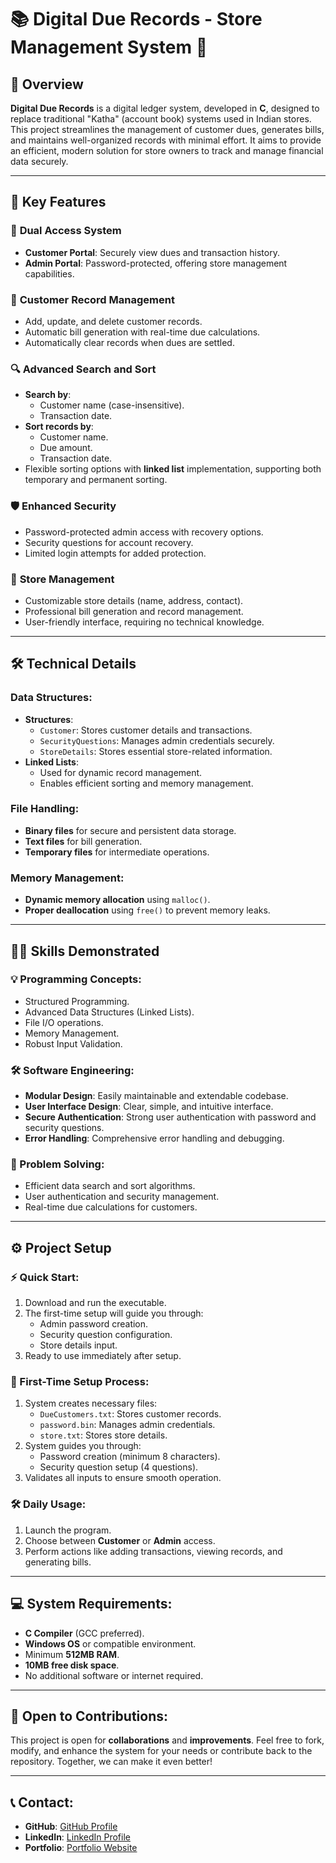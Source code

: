 
# 📚 Digital Due Records - Store Management System 🧾

## 🚀 Overview

**Digital Due Records** is a digital ledger system, developed in **C**, designed to replace traditional "Katha" (account book) systems used in Indian stores. This project streamlines the management of customer dues, generates bills, and maintains well-organized records with minimal effort. It aims to provide an efficient, modern solution for store owners to track and manage financial data securely.

---

## 🌟 Key Features

### 🔐 **Dual Access System**
- **Customer Portal**: Securely view dues and transaction history.
- **Admin Portal**: Password-protected, offering store management capabilities.

### 📝 **Customer Record Management**
- Add, update, and delete customer records.
- Automatic bill generation with real-time due calculations.
- Automatically clear records when dues are settled.

### 🔍 **Advanced Search and Sort**
- **Search by**:
  - Customer name (case-insensitive).
  - Transaction date.
- **Sort records by**:
  - Customer name.
  - Due amount.
  - Transaction date.
- Flexible sorting options with **linked list** implementation, supporting both temporary and permanent sorting.

### 🛡️ **Enhanced Security**
- Password-protected admin access with recovery options.
- Security questions for account recovery.
- Limited login attempts for added protection.

### 💼 **Store Management**
- Customizable store details (name, address, contact).
- Professional bill generation and record management.
- User-friendly interface, requiring no technical knowledge.

---

## 🛠️ Technical Details

### Data Structures:
- **Structures**:
  - `Customer`: Stores customer details and transactions.
  - `SecurityQuestions`: Manages admin credentials securely.
  - `StoreDetails`: Stores essential store-related information.
- **Linked Lists**:
  - Used for dynamic record management.
  - Enables efficient sorting and memory management.

### File Handling:
- **Binary files** for secure and persistent data storage.
- **Text files** for bill generation.
- **Temporary files** for intermediate operations.

### Memory Management:
- **Dynamic memory allocation** using `malloc()`.
- **Proper deallocation** using `free()` to prevent memory leaks.

---

## 🧑‍💻 Skills Demonstrated

### 💡 Programming Concepts:
- Structured Programming.
- Advanced Data Structures (Linked Lists).
- File I/O operations.
- Memory Management.
- Robust Input Validation.

### 🛠️ Software Engineering:
- **Modular Design**: Easily maintainable and extendable codebase.
- **User Interface Design**: Clear, simple, and intuitive interface.
- **Secure Authentication**: Strong user authentication with password and security questions.
- **Error Handling**: Comprehensive error handling and debugging.

### 🧠 Problem Solving:
- Efficient data search and sort algorithms.
- User authentication and security management.
- Real-time due calculations for customers.

---

## ⚙️ Project Setup

### ⚡ Quick Start:
1. Download and run the executable.
2. The first-time setup will guide you through:
   - Admin password creation.
   - Security question configuration.
   - Store details input.
3. Ready to use immediately after setup.

### 🏁 First-Time Setup Process:
1. System creates necessary files:
   - `DueCustomers.txt`: Stores customer records.
   - `password.bin`: Manages admin credentials.
   - `store.txt`: Stores store details.
2. System guides you through:
   - Password creation (minimum 8 characters).
   - Security question setup (4 questions).
3. Validates all inputs to ensure smooth operation.

### 🛠️ Daily Usage:
1. Launch the program.
2. Choose between **Customer** or **Admin** access.
3. Perform actions like adding transactions, viewing records, and generating bills.

---

## 💻 System Requirements:
- **C Compiler** (GCC preferred).
- **Windows OS** or compatible environment.
- Minimum **512MB RAM**.
- **10MB free disk space**.
- No additional software or internet required.

---

## 🚀 Open to Contributions:
This project is open for **collaborations** and **improvements**. Feel free to fork, modify, and enhance the system for your needs or contribute back to the repository. Together, we can make it even better!

---


## 📞 Contact:
- **GitHub**: [GitHub Profile](https://github.com/Bharath-S-J)
- **LinkedIn**: [LinkedIn Profile](https://www.linkedin.com/in/bharath-s-j-56a734206)
- **Portfolio**: [Portfolio Website](https://portfolio-bharathsj.vercel.app/)
